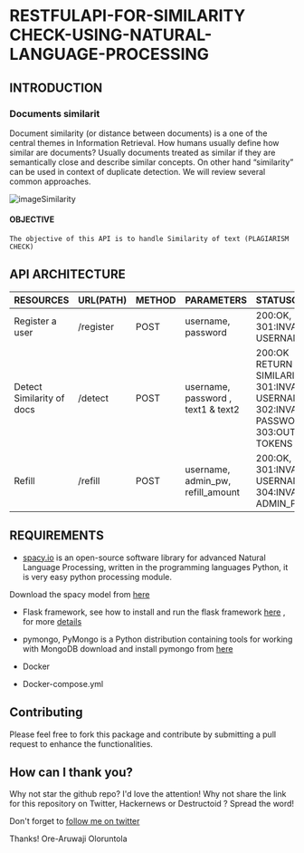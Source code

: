 # RESTFULAPI-FOR-SIMILARITY CHECK-USING-NATURAL-LANGUAGE-PROCESSING

## INTRODUCTION
### Documents similarit
Document similarity (or distance between documents) is a one of the central themes in Information Retrieval. How humans usually define how similar are documents? Usually documents treated as similar if they are semantically close and describe similar concepts. On other hand “similarity” can be used in context of duplicate detection. We will review several common approaches.

![imageSimilarity](https://miro.medium.com/max/1838/1*l-BZLW3JUHd1MZbNq1MjQA.png)


#### OBJECTIVE
`The objective of this API is to handle Similarity of text (PLAGIARISM CHECK) `

## API ARCHITECTURE
|RESOURCES |URL(PATH) |METHOD |PARAMETERS |STATUSCODE|
|----------|-------|--------|--------------|----------|
|Register a user | /register | POST | username, password | 200:OK,  301:INVALID USERNAME |
|Detect Similarity of docs | /detect | POST | username, password , text1 & text2 |200:OK RETURN SIMILARITY ,   301:INVALID USERNAME,    302:INVALID PASSWORD,    303:OUT OF TOKENS
|Refill | /refill | POST | username,  admin_pw,  refill_amount |  200:OK,  301:INVALID USERNAME , 304:INVALID ADMIN_PW


## REQUIREMENTS
- [spacy.io](https://spacy.io/models/en) is  an open-source software library for advanced Natural Language Processing, written in the programming languages Python, it is very easy python processing module. 

Download the spacy model from [here](https://github.com/explosion/spacy-models/releases//tag/en_core_web_sm-2.1.0)

- Flask framework, see how to install and run the flask framework [here](https://github.com/pallets/flask) , for more [details](https://www.fullstackpython.com/flask.html)

- pymongo, PyMongo is a Python distribution containing tools for working with MongoDB download and install pymongo from [here](https://api.mongodb.com/python/current/)

- Docker

- Docker-compose.yml

## Contributing 
 Please feel free to fork this package and contribute by submitting a pull request to enhance the functionalities.

## How can I thank you?
Why not star the github repo? I'd love the attention! Why not share the link for this repository on Twitter, Hackernews or Destructoid ? Spread the word! 

Don't forget to [follow me on twitter](https://twitter.com/thecraftman_)

Thanks! Ore-Aruwaji Oloruntola



